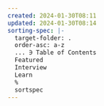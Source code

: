 ```yaml
---
created: 2024-01-30T08:11
updated: 2024-01-30T08:14
sorting-spec: |-
  target-folder: .
  order-asc: a-z
  ... ∋ Table of Contents
  Featured
  Interview
  Learn
  %
  sortspec
---
```

